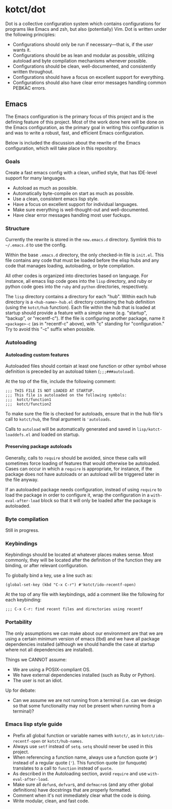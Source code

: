 # kotct/dot

Dot is a collective configuration system which contains configurations for programs like Emacs and zsh, but also (potentially) Vim.
Dot is written under the following principles:

* Configurations should only be run if necessary&mdash;that is, if the *user* wants it.
* Configurations should be as lean and modular as possible, utilizing autoload and byte compilation mechanisms whenever possible.
* Configurations should be clean, well-documented, and consistently written throughout.
* Configurations should have a focus on excellent support for everything.
* Configurations should also have clear error messages handling common PEBKAC errors.

## Emacs

The Emacs configuration is the primary focus of this project and is the defining feature of this project.
Most of the work done here will be done on the Emacs configuration, as the primary goal in writing this configuration is and was to write a robust, fast, and efficient Emacs configuration.

Below is included the discussion about the rewrite of the Emacs configuration, which will take place in this repository.

### Goals

Create a fast emacs config with a clean, unified style, that has IDE-level support for many languages.

- Autoload as much as possible.
- Automatically byte-compile on start as much as possible.
- Use a clean, consistent emacs lisp style.
- Have a focus on excellent support for individual languages.
- Make sure everything is well-thought-out and well-documented.
- Have clear error messages handling most user fuckups.

### Structure

Currently the rewrite is stored in the `new.emacs.d` directory.
Symlink this to `~/.emacs.d` to use the config.

Within the base `.emacs.d` directory, the only checked-in file is `init.el`.
This file contains any code that must be loaded before the elisp hubs and
any code that manages loading, autoloading, or byte compilation.

All other codes is organized into directories based on language.
For instance, all emacs lisp code goes into the `lisp` directory, and ruby
or python code goes into the `ruby` and `python` directories, respectively.

The `lisp` directory contains a directory for each "hub".
Within each hub directory is a `<hub-name>-hub.el` directory containing
the hub definition (using the `kotct/hub` function).
Each file within the hub that is loaded at startup should provide a
feature with a simple name (e.g. "startup", "backup", or "recentf-c").
If the file is configuring another package, name it `<package>-c`
(as in "recentf-c" above), with "c" standing for "configuration."
Try to avoid this "-c" suffix when possible.

### Autoloading

#### Autoloading custom features

Autoloaded files should contain at least one function or other symbol
whose definition is preceded by an autoload token (`;;;###autoload`).

At the top of the file, include the following comment:
```
;;; THIS FILE IS NOT LOADED AT STARTUP.
;;; This file is autoloaded on the following symbols:
;;;  kotct/function1
;;;  kotct/function2
```

To make sure the file is checked for autoloads, ensure that in the
hub file's call to `kotct/hub`, the final argument is `'autoloads`.

Calls to `autoload` will be automatically generated and saved in
`lisp/kotct-loaddefs.el` and loaded on startup.

#### Preserving package autoloads

Generally, calls to `require` should be avoided, since these calls will
sometimes force loading of features that would otherwise be autoloaded.
Cases can occur in which a `require` is appropriate, for instance, if
the package does not have autoloads or an autoload will be triggered
later in the file anyway.

If an autoloaded package needs configuration, instead of using `require`
to load the package in order to configure it, wrap the configuration in
a `with-eval-after-load` block so that it will only be loaded after the
package is autoloaded.

### Byte compilation

Still in progress.

### Keybindings

Keybindings should be located at whatever places makes sense.
Most commonly, they will be located after the definition of the
function they are binding, or after relevant configuration.

To globally bind a key, use a line such as:
```
(global-set-key (kbd "C-x C-r") #'kotct/ido-recentf-open)
```

At the top of any file with keybindings, add a comment like the following for each keybinding:
```
;;; C-x C-r: find recent files and directories using recentf
```

### Portability

The only assumptions we can make about our environment are that we
are using a certain minimum version of emacs (tbd) and we have all
package dependencies installed (although we should handle the case at
startup where not all dependencies are installed).

Things we CANNOT assume:
- We are using a POSIX-compliant OS.
- We have external dependencies installed (such as Ruby or Python).
- The user is not an idiot.

Up for debate:
- Can we assume we are not running from a terminal (i.e. can we design so that
some functionality may not be present when running from a terminal)?

### Emacs lisp style guide

- Prefix all global function or variable names with `kotct/`,
as in `kotct/ido-recentf-open` or `kotct/hub-names`.
- Always use `setf` instead of `setq`.
`setq` should never be used in this project.
- When referencing a function name, always use a function quote (`#'`)
instead of a regular quote (`'`). This function quote (or funquote) translates
to a call to `function` instead of `quote`.
- As described in the Autoloading section, avoid `require` and use `with-eval-after-load`.
- Make sure all `defun`s, `defvar`s, and `defmacro`s (and any other global definitions)
have docstrings that are properly formatted.
- Comment when it's not immediately clear what the code is doing.
- Write modular, clean, and fast code.
